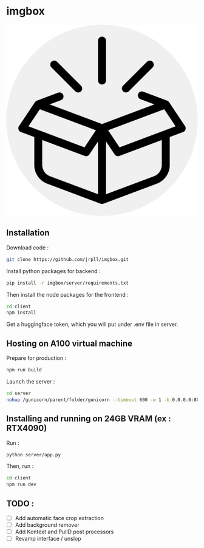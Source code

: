 # imgbox

![Logo](client/dist/box.svg)

## Installation

Download code : 

```bash
git clone https://github.com/jrpll/imgbox.git 
```

Install python packages for backend :

```bash
pip install -r imgbox/server/requirements.txt
```
Then install the node packages for the frontend :

```bash
cd client
npm install
```

Get a huggingface token, which you will put under .env file in server.

## Hosting on A100 virtual machine

Prepare for production :

```bash
npm run build
```

Launch the server : 

```bash
cd server
nohup /gunicorn/parent/folder/gunicorn --timeout 600 -w 1 -b 0.0.0.0:8080 app:app
```

## Installing and running on 24GB VRAM (ex : RTX4090)

Run :

```bash 
python server/app.py
```

Then, run :

```bash
cd client
npm run dev
```

## TODO :

- [ ] Add automatic face crop extraction
- [ ] Add background remover
- [ ] Add Kontext and PulID post processors
- [ ] Revamp interface / unslop
